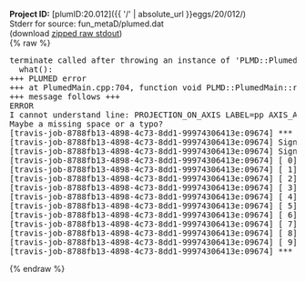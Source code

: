 **Project ID:** [plumID:20.012]({{ '/' | absolute_url }}eggs/20/012/)  
Stderr for source:  fun_metaD/plumed.dat   
(download [zipped raw stdout](plumed.dat.plumed_master.stdout.txt.zip))  
{% raw %}
<pre>
terminate called after throwing an instance of 'PLMD::Plumed::ExceptionError'
  what():  
+++ PLUMED error
+++ at PlumedMain.cpp:704, function void PLMD::PlumedMain::readInputWords(const std::vector<std::__cxx11::basic_string<char> >&)
+++ message follows +++
ERROR
I cannot understand line: PROJECTION_ON_AXIS LABEL=pp AXIS_ATOMS=p1,p2_FS2 ATOM=lig
Maybe a missing space or a typo?
[travis-job-8788fb13-4898-4c73-8dd1-99974306413e:09674] *** Process received signal ***
[travis-job-8788fb13-4898-4c73-8dd1-99974306413e:09674] Signal: Aborted (6)
[travis-job-8788fb13-4898-4c73-8dd1-99974306413e:09674] Signal code:  (-6)
[travis-job-8788fb13-4898-4c73-8dd1-99974306413e:09674] [ 0] /lib/x86_64-linux-gnu/libc.so.6(+0x354b0)[0x7f5c9005c4b0]
[travis-job-8788fb13-4898-4c73-8dd1-99974306413e:09674] [ 1] /lib/x86_64-linux-gnu/libc.so.6(gsignal+0x38)[0x7f5c9005c428]
[travis-job-8788fb13-4898-4c73-8dd1-99974306413e:09674] [ 2] /lib/x86_64-linux-gnu/libc.so.6(abort+0x16a)[0x7f5c9005e02a]
[travis-job-8788fb13-4898-4c73-8dd1-99974306413e:09674] [ 3] /usr/lib/x86_64-linux-gnu/libstdc++.so.6(_ZN9__gnu_cxx27__verbose_terminate_handlerEv+0x16d)[0x7f5c9069684d]
[travis-job-8788fb13-4898-4c73-8dd1-99974306413e:09674] [ 4] /usr/lib/x86_64-linux-gnu/libstdc++.so.6(+0x8d6b6)[0x7f5c906946b6]
[travis-job-8788fb13-4898-4c73-8dd1-99974306413e:09674] [ 5] /usr/lib/x86_64-linux-gnu/libstdc++.so.6(+0x8d701)[0x7f5c90694701]
[travis-job-8788fb13-4898-4c73-8dd1-99974306413e:09674] [ 6] /usr/lib/x86_64-linux-gnu/libstdc++.so.6(__cxa_rethrow+0x49)[0x7f5c90694969]
[travis-job-8788fb13-4898-4c73-8dd1-99974306413e:09674] [ 7] plumed_master[0x40a072]
[travis-job-8788fb13-4898-4c73-8dd1-99974306413e:09674] [ 8] /lib/x86_64-linux-gnu/libc.so.6(__libc_start_main+0xf0)[0x7f5c90047830]
[travis-job-8788fb13-4898-4c73-8dd1-99974306413e:09674] [ 9] plumed_master[0x40a0e9]
[travis-job-8788fb13-4898-4c73-8dd1-99974306413e:09674] *** End of error message ***
</pre>
{% endraw %}
